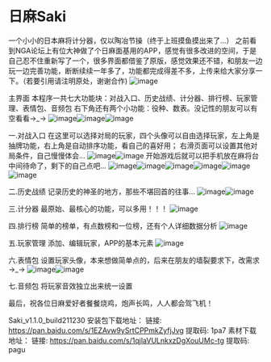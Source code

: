 ﻿# 日麻Saki
一个小小的日本麻将计分器，仅以陶冶节操（终于上班摸鱼摸出来了...）
之前看到NGA论坛上有位大神做了个日麻面基用的APP，感觉有很多改进的空间，于是自己忍不住重新写了一个，很多界面都借鉴了原版，感觉效果还不错，和朋友一边玩一边完善功能，断断续续一年多了，功能都完成得差不多，上传来给大家分享一下。（若要引用请注明原处，谢谢合作)
![image](https://github.com/WaSuper/Mahjong/blob/master/res/drawable-xxhdpi/ic_launcher.png)

主界面
本程序一共七大功能块：对战入口、历史战绩、计分器、排行榜、玩家管理、表情包、音频包
右下角还有两个小功能：役种、数表。没记性的朋友可以有空看看→_→
![image](https://github.com/WaSuper/Mahjong/blob/master/%E7%A4%BA%E4%BE%8B%E5%9B%BE%E7%89%87/1_mian.jpg)![image](https://github.com/WaSuper/Mahjong/blob/master/%E7%A4%BA%E4%BE%8B%E5%9B%BE%E7%89%87/2_fan.jpg)![image](https://github.com/WaSuper/Mahjong/blob/master/%E7%A4%BA%E4%BE%8B%E5%9B%BE%E7%89%87/3_shubiao.jpg)

一.对战入口
在这里可以选择对局的玩家，四个头像可以自由选择玩家，左上角是抽牌功能，右上角是自动排序功能，看自己的喜好用；
右滑页面可以设置其他对局条件，自己慢慢体会...
![image](https://github.com/WaSuper/Mahjong/blob/master/%E7%A4%BA%E4%BE%8B%E5%9B%BE%E7%89%87/8_game_guide1.jpg)![image](https://github.com/WaSuper/Mahjong/blob/master/%E7%A4%BA%E4%BE%8B%E5%9B%BE%E7%89%87/9_game_guide2.jpg)
开始游戏后就可以把手机放在麻将台中间待命了，剩下的自己点吧...
![image](https://github.com/WaSuper/Mahjong/blob/master/%E7%A4%BA%E4%BE%8B%E5%9B%BE%E7%89%87/10_game_main.jpg)![image](https://github.com/WaSuper/Mahjong/blob/master/%E7%A4%BA%E4%BE%8B%E5%9B%BE%E7%89%87/11_game_dice.jpg)![image](https://github.com/WaSuper/Mahjong/blob/master/%E7%A4%BA%E4%BE%8B%E5%9B%BE%E7%89%87/12_game_choice1.jpg)![image](https://github.com/WaSuper/Mahjong/blob/master/%E7%A4%BA%E4%BE%8B%E5%9B%BE%E7%89%87/13_game_choice2.jpg)![image](https://github.com/WaSuper/Mahjong/blob/master/%E7%A4%BA%E4%BE%8B%E5%9B%BE%E7%89%87/14_game_result.jpg)![image](https://github.com/WaSuper/Mahjong/blob/master/%E7%A4%BA%E4%BE%8B%E5%9B%BE%E7%89%87/15_game_end.jpg)

二.历史战绩
记录历史的神圣的地方，那些不堪回首的往事...
![image](https://github.com/WaSuper/Mahjong/blob/master/%E7%A4%BA%E4%BE%8B%E5%9B%BE%E7%89%87/16_history.jpg)![image](https://github.com/WaSuper/Mahjong/blob/master/%E7%A4%BA%E4%BE%8B%E5%9B%BE%E7%89%87/17_history_detail.jpg)

三.计分器
最原始、最核心的功能，可以多用！！！
![image](https://github.com/WaSuper/Mahjong/blob/master/%E7%A4%BA%E4%BE%8B%E5%9B%BE%E7%89%87/4_calculate.jpg)

四.排行榜
简单的榜单，有点数榜和一位榜，还有个人详细数据分析
![image](https://github.com/WaSuper/Mahjong/blob/master/%E7%A4%BA%E4%BE%8B%E5%9B%BE%E7%89%87/18_rank.jpg)

五.玩家管理
添加、编辑玩家，APP的基本元素
![image](https://github.com/WaSuper/Mahjong/blob/master/%E7%A4%BA%E4%BE%8B%E5%9B%BE%E7%89%87/7_player.jpg)

六.表情包
设置玩家头像，本来想做简单点的，后来在朋友的墙裂要求下，改需求→_→
![image](https://github.com/WaSuper/Mahjong/blob/master/%E7%A4%BA%E4%BE%8B%E5%9B%BE%E7%89%87/5_emoticon.jpg)![image](https://github.com/WaSuper/Mahjong/blob/master/%E7%A4%BA%E4%BE%8B%E5%9B%BE%E7%89%87/6_emoticon_detail.jpg)

七.音频包
将玩家音效独立出来统一设置

最后，祝各位日麻爱好者餐餐烧鸡，炮声长鸣，人人都会驾飞机！

Saki_v1.1.0_build211230 安装包下载地址：
链接: https://pan.baidu.com/s/1EZAvw9ySrtCPPmkZyfjJvg 提取码: 1pa7
素材下载地址：
链接: https://pan.baidu.com/s/1qjlaVULnkxzDgXouUMc-tg 提取码: pagu
